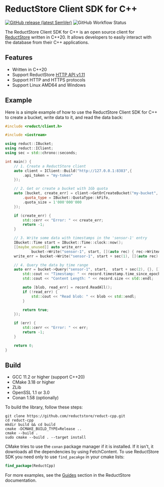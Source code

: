 # ReductStore Client SDK for C++

[![GitHub release (latest SemVer)](https://img.shields.io/github/v/release/reductstore/reduct-cpp)]()
![GitHub Workflow Status](https://img.shields.io/github/actions/workflow/status/reductstore/reduct-cpp/ci.yml?branch=main)

The ReductStore Client SDK for C++ is an open source client for [ReductStore](https://www.reduct.store) written
in C++20. It allows developers to easily interact with the database from their C++ applications.

## Features

* Written in C++20
* Support ReductStore [HTTP API v1.11](https://www.reduct.store/docs/next/http-api)
* Support HTTP and HTTPS protocols
* Support Linux AMD64 and Windows

## Example

Here is a simple example of how to use the ReductStore Client SDK for C++ to create a bucket, write data to it, and
read the data back:

```cpp
#include <reduct/client.h>

#include <iostream>

using reduct::IBucket;
using reduct::IClient;
using sec = std::chrono::seconds;

int main() {
    // 1. Create a ReductStore client
    auto client = IClient::Build("http://127.0.0.1:8383",{
        .api_token = "my-token"
    });

    // 2. Get or create a bucket with 1Gb quota
    auto [bucket, create_err] = client->GetOrCreateBucket("my-bucket", {
        .quota_type = IBucket::QuotaType::kFifo,
        .quota_size = 1'000'000'000
    });

    if (create_err) {
        std::cerr << "Error: " << create_err;
        return -1;
    }

    // 3. Write some data with timestamps in the 'sensor-1' entry
    IBucket::Time start = IBucket::Time::clock::now();
    [[maybe_unused]] auto write_err =
            bucket->Write("sensor-1", start, [](auto rec) { rec->WriteAll("Record #1"); });
    write_err = bucket->Write("sensor-1", start + sec(1), [](auto rec) { rec->WriteAll("Record #2"); });

    // 4. Query the data by time range
    auto err = bucket->Query("sensor-1", start,  start + sec(2), {}, [](auto&& record) {
        std::cout << "Timestamp: " << record.timestamp.time_since_epoch().count() << std::endl;
        std::cout << "Content Length: " << record.size << std::endl;

        auto [blob, read_err] = record.ReadAll();
        if (!read_err) {
            std::cout << "Read blob: " << blob << std::endl;
        }

        return true;
    });

    if (err) {
        std::cerr << "Error: " << err;
        return -1;
    }

    return 0;
}
```

## Build

* GCC 11.2 or higher (support C++20)
* CMake 3.18 or higher
* ZLib
* OpenSSL 1.1 or 3.0
* Conan 1.58 (optionally)

To build the library, follow these steps:

```shell
git clone https://github.com/reductstore/reduct-cpp.git
cd reduct-cpp
mkdir build && cd build
cmake -DCMAKE_BUILD_TYPE=Release ..
cmake --build .
sudo cmake --build . --target install
```

CMake tries to use the `conan` package manager if it is installed. If it isn't, it downloads all the dependencies by using
FetchContent. To use ReductStore SDK you need only to use `find_pacakge` in your cmake lists:

```cmake
find_package(ReductCpp)
```

For more examples, see the [Guides](https://reduct.store/docs/guides) section in the ReductStore documentation.

